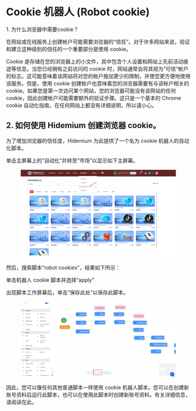 # Cookie 机器人 (Robot cookie)

1\. 为什么浏览器中需要cookie？

在网站或在线服务上创建帐户可能需要浏览器的“信任”。对于许多网站来说，验证和建立这种级别的信任的一个重要部分是使用 cookie。

Cookie 是存储在您的浏览器上的小文件，其中包含个人设置和网站上先前活动痕迹等信息。当您已经拥有之前访问的 cookie 时，网站通常会将其视为“可信”帐户的标志。这可能意味着该网站将对您的帐户施加更少的限制，并使您更方便地使用该服务。但是，使用 cookie 创建帐户也意味着您的浏览器需要有与该帐户相关的 cookie。如果您是第一次访问某个网站，您的浏览器可能没有该网站的任何 cookie，因此创建帐户可能需要额外的验证步骤。这只是一个基本的 Chrome cookie 自动化指南，在任何网站上都没有详细说明，所以请小心。

## 2. 如何使用 Hidemium 创建浏览器 cookie。

为了增加浏览器的信任度，Hidemium 为此提供了一个名为 cookie 机器人的自动化脚本。

单击主屏幕上的“自动化”并转至“市场”以显示如下主屏幕。

<figure><img src="../../.gitbook/assets/image (138).png" alt=""><figcaption></figcaption></figure>

然后，搜索脚本“robot cookies”，结果如下所示：

单击机器人 cookie 脚本并选择“apply”

出现脚本工作屏幕后，单击“保存此处”以保存此脚本。

<figure><img src="../../.gitbook/assets/image (139).png" alt=""><figcaption></figcaption></figure>

因此，您可以像任何其他普通脚本一样使用 cookie 机器人脚本。您可以在创建新账号资料后运行此脚本，也可以在使用此脚本时创建新账号资料。有关详细信息，请阅读在此。

